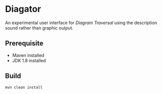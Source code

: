 # Diagator
An experimental user interface for *Diagram Traversal* using the description sound rather than graphic output.

## Prerequisite
- Maven installed
- JDK 1.8 installed

## Build
```bash
mvn clean install
```
